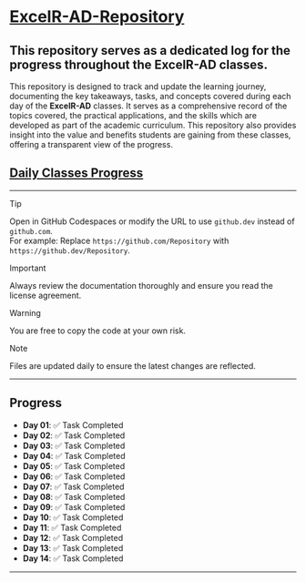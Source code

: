 # <u>ExcelR-AD-Repository</u>
## This repository serves as a dedicated log for the progress throughout the **ExcelR-AD** classes.

This repository is designed to track and update the learning journey, documenting the key takeaways, tasks, and concepts covered during each day of the **ExcelR-AD** classes. It serves as a comprehensive record of the topics covered, the practical applications, and the skills which are developed as part of the academic curriculum. This repository also provides insight into the value and benefits students are gaining from these classes, offering a transparent view of the progress.

## [Daily Classes Progress](#daily-classes-progress)

---

> [!TIP]  
> Open in GitHub Codespaces or modify the URL to use `github.dev` instead of `github.com`.  
> For example: Replace `https://github.com/Repository` with `https://github.dev/Repository`.

> [!IMPORTANT]  
> Always review the documentation thoroughly and ensure you read the license agreement.

> [!WARNING]  
> You are free to copy the code at your own risk.

> [!NOTE]  
> Files are updated daily to ensure the latest changes are reflected.

---

## <a id="daily-classes-progress"></a>Progress

- **Day 01**: ✅ Task Completed  
- **Day 02**: ✅ Task Completed  
- **Day 03**: ✅ Task Completed  
- **Day 04**: ✅ Task Completed  
- **Day 05**: ✅ Task Completed  
- **Day 06**: ✅ Task Completed  
- **Day 07**: ✅ Task Completed  
- **Day 08**: ✅ Task Completed  
- **Day 09**: ✅ Task Completed  
- **Day 10**: ✅ Task Completed  
- **Day 11**: ✅ Task Completed  
- **Day 12**: ✅ Task Completed  
- **Day 13**: ✅ Task Completed
- **Day 14**: ✅ Task Completed

---
